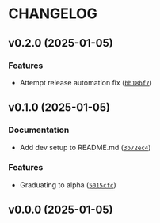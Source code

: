 # CHANGELOG


## v0.2.0 (2025-01-05)

### Features

- Attempt release automation fix
  ([`bb18bf7`](https://github.com/gtaylor/baymesh-cli/commit/bb18bf73cdadee6f3f83273460b772d950a6f2a5))


## v0.1.0 (2025-01-05)

### Documentation

- Add dev setup to README.md
  ([`3b72ec4`](https://github.com/gtaylor/baymesh-cli/commit/3b72ec4284b901d50b216ef75ac047283e72ebd3))

### Features

- Graduating to alpha
  ([`5015cfc`](https://github.com/gtaylor/baymesh-cli/commit/5015cfcf65d473e4a52a4173f475a6aa797b2649))


## v0.0.0 (2025-01-05)
